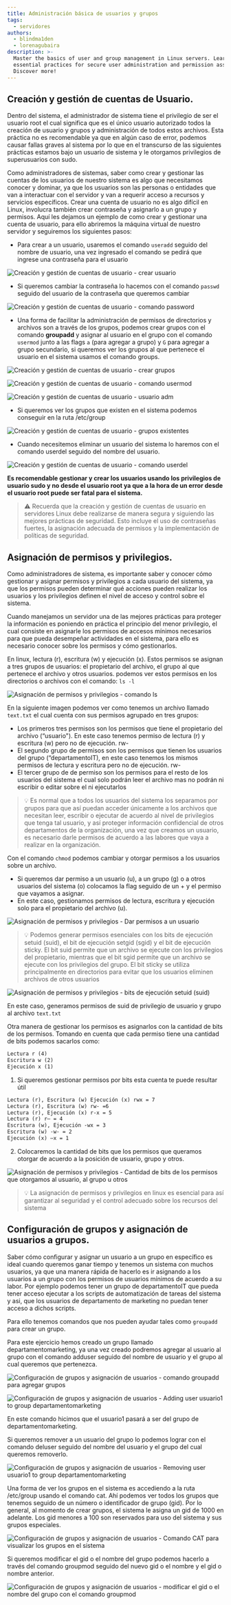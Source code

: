 ```yaml
---
title: Administración básica de usuarios y grupos
tags:
  - servidores
authors:
  - blindma1den
  - lorenagubaira
description: >-
  Master the basics of user and group management in Linux servers. Learn
  essential practices for secure user administration and permission assignment.
  Discover more!
---
```

## Creación y gestión de cuentas de Usuario.

Dentro del sistema, el administrador de sistema tiene el privilegio de ser el usuario root el cual significa que es el único usuario autorizado todos la creación de usuario y grupos y administración de todos estos archivos. Esta práctica no es recomendable ya que en algún caso de error, podemos causar fallas graves al sistema por lo que en el transcurso de las siguientes prácticas estamos bajo un usuario de sistema y le otorgamos privilegios de superusuarios con sudo.

Como administradores de sistemas, saber como crear y gestionar las cuentas de los usuarios de nuestro sistema es algo que necesitamos conocer y dominar, ya que los usuarios son las personas o entidades que van a interactuar con el servidor y van a requerir acceso a recursos y servicios específicos. Crear una cuenta de usuario no es algo difícil en Linux, involucra también crear contraseña y asignarlo a un grupo y permisos. Aquí les dejamos un ejemplo de como crear y gestionar una cuenta de usuario, para ello abriremos la máquina virtual de nuestro servidor y seguiremos los siguientes pasos:

- Para crear a un usuario, usaremos el comando `useradd` seguido del nombre de usuario, una vez ingresado el comando se pedirá que ingrese una contraseña para el usuario

![Creación y gestión de cuentas de usuario - crear usuario](https://raw.githubusercontent.com/4GeeksAcademy/cybersecurity-syllabus/main/assets/users-groups-management/administracion-basica-de-usuarios-imagen-1.jpg)

- Si queremos cambiar la contraseña lo hacemos con el comando `passwd` seguido del usuario de la contraseña que queremos cambiar

![Creación y gestión de cuentas de usuario - comando password](https://raw.githubusercontent.com/4GeeksAcademy/cybersecurity-syllabus/main/assets/users-groups-management/administracion-basica-de-usuarios-imagen-2.jpg)

- Una forma de facilitar la administración de permisos de directorios y archivos son a través de los grupos, podemos crear grupos con el comando **groupadd** y asignar al usuario en el grupo con el comando `usermod` junto a las flags `a` (para agregar a grupo) y `G` para agregar a grupo secundario, si queremos ver los grupos al que pertenece el usuario en el sistema usamos el comando groups.

![Creación y gestión de cuentas de usuario - crear grupos](https://raw.githubusercontent.com/4GeeksAcademy/cybersecurity-syllabus/main/assets/users-groups-management/administracion-basica-de-usuarios-imagen-3.jpg)

![Creación y gestión de cuentas de usuario - comando usermod](https://raw.githubusercontent.com/4GeeksAcademy/cybersecurity-syllabus/main/assets/users-groups-management/administracion-basica-de-usuarios-imagen-4.jpg)

![Creación y gestión de cuentas de usuario - usuario adm](https://raw.githubusercontent.com/4GeeksAcademy/cybersecurity-syllabus/main/assets/users-groups-management/administracion-basica-de-usuarios-imagen-5.jpg)

- Si queremos ver los grupos que existen en el sistema podemos conseguir en la ruta /etc/group

![Creación y gestión de cuentas de usuario - grupos existentes](https://raw.githubusercontent.com/4GeeksAcademy/cybersecurity-syllabus/main/assets/users-groups-management/administracion-basica-de-usuarios-imagen-6.jpg)

- Cuando necesitemos eliminar un usuario del sistema lo haremos con el comando userdel seguido del nombre del usuario.

![Creación y gestión de cuentas de usuario - comando userdel](https://raw.githubusercontent.com/4GeeksAcademy/cybersecurity-syllabus/main/assets/users-groups-management/administracion-basica-de-usuarios-imagen-7.jpg)

**Es recomendable gestionar y crear los usuarios usando los privilegios de usuario sudo y no desde el usuario root ya que a la hora de un error desde el usuario root puede ser fatal para el sistema.**

> ⚠️ Recuerda que la creación y gestión de cuentas de usuario en servidores Linux debe realizarse de manera segura y siguiendo las mejores prácticas de seguridad. Esto incluye el uso de contraseñas fuertes, la asignación adecuada de permisos y la implementación de políticas de seguridad.

## Asignación de permisos y privilegios.

Como administradores de sistema, es importante saber y conocer cómo gestionar y asignar permisos y privilegios a cada usuario del sistema, ya que los permisos pueden determinar qué acciones pueden realizar los usuarios y los privilegios definen el nivel de acceso y control sobre el sistema.

Cuando manejamos un servidor una de las mejores prácticas para proteger la información es poniendo en práctica el principio del menor privilegio, el cual consiste en asignarle los permisos de accesos mínimos necesarios para que pueda desempeñar actividades en el sistema, para ello es necesario conocer sobre los permisos y cómo gestionarlos.

En linux, lectura (r), escritura (w) y ejecución (x). Estos permisos se asignan a tres grupos de usuarios: el propietario del archivo, el grupo al que pertenece el archivo y otros usuarios. podemos ver estos permisos en los directorios o archivos con el comando: `ls -l`

![Asignación de permisos y privilegios - comando ls](https://raw.githubusercontent.com/4GeeksAcademy/cybersecurity-syllabus/main/assets/users-groups-management/administracion-basica-de-usuarios-privilegios-imagen-1.jpg "comando ls -l nos permite visualizar permisos en los directorios o archivos")

En la siguiente imagen podemos ver como tenemos un archivo llamado `text.txt` el cual cuenta con sus permisos agrupado en tres grupos:

- Los primeros tres permisos son los permisos que tiene el propietario del archivo (“usuario"). En este caso tenemos permiso de lectura (r) y escritura (w) pero no de ejecución. rw-
- El segundo grupo de permisos son los permisos que tienen los usuarios del grupo (“departamentoIT), en este caso tenemos los mismos permisos de lectura y escritura pero no de ejecución. rw-
- El tercer grupo de de permiso son los permisos para el resto de los usuarios del sistema el cual solo podrán leer el archivo mas no podrán ni escribir o editar sobre el ni ejecutarlos

> 💡 Es normal que a todos los usuarios del sistema los separamos por grupos para que así puedan acceder únicamente a los archivos que necesitan leer, escribir o ejecutar de acuerdo al nivel de privilegios que tenga tal usuario, y así proteger información confidencial de otros departamentos de la organización, una vez que creamos un usuario, es necesario darle permisos de acuerdo a las labores que vaya a realizar en la organización.

</aside>

Con el comando `chmod` podemos cambiar y otorgar permisos a los usuarios sobre un archivo.

- Si queremos dar permiso a un usuario (u), a un grupo (g) o a otros usuarios del sistema (o) colocamos la flag seguido de un + y el permiso que vayamos a asignar.
- En este caso, gestionamos permisos de lectura, escritura y ejecución solo para el propietario del archivo (u).

![Asignación de permisos y privilegios - Dar permisos a un usuario](https://raw.githubusercontent.com/4GeeksAcademy/cybersecurity-syllabus/main/assets/users-groups-management/administracion-basica-de-usuarios-privilegios-imagen-2.jpg "Dar permisos a un usuario")

> 💡 Podemos generar permisos esenciales con los bits de ejecución setuid (suid), el bit de ejecución setgid (sgid) y el bit de ejecución sticky. El bit suid permite que un archivo se ejecute con los privilegios del propietario, mientras que el bit sgid permite que un archivo se ejecute con los privilegios del grupo. El bit sticky se utiliza principalmente en directorios para evitar que los usuarios eliminen archivos de otros usuarios

![Asignación de permisos y privilegios - bits de ejecución setuid (suid) ](https://raw.githubusercontent.com/4GeeksAcademy/cybersecurity-syllabus/main/assets/users-groups-management/administracion-basica-de-usuarios-privilegios-imagen-3.jpg "bits de ejecución setuid (suid)")

En este caso, generamos permisos de suid de privilegio de usuario y grupo al archivo `text.txt`

Otra manera de gestionar los permisos es asignarlos con la cantidad de bits de los permisos. Tomando en cuenta que cada permiso tiene una cantidad de bits podemos sacarlos como: 

```txt
Lectura r (4)
Escritura w (2)
Ejecución x (1)
```

1. Si queremos gestionar permisos por bits esta cuenta te puede resultar útil

```txt
Lectura (r), Escritura (w) Ejecución (x) rwx = 7
Lectura (r), Escritura (w) rw- =6
Lectura (r), Ejecución (x) r-x = 5
Lectura (r) r– = 4
Escritura (w), Ejecución -wx = 3
Escritura (w) -w- = 2
Ejecución (x) –x = 1
```

2. Colocaremos la cantidad de bits que los permisos que queramos otorgar de acuerdo a la posición de usuario, grupo y otros.

![Asignación de permisos y privilegios - Cantidad de bits de los permisos que otorgamos al usuario, al grupo u otros ](https://raw.githubusercontent.com/4GeeksAcademy/cybersecurity-syllabus/main/assets/users-groups-management/administracion-basica-de-usuarios-privilegios-imagen-4.jpg "Cantidad de bits de los permisos que otorgamos al usuario, al grupo u otros")
    
> 💡 La asignación de permisos y privilegios en linux es esencial para así garantizar al seguridad y el control adecuado sobre los recursos del sistema
    
## Configuración de grupos y asignación de usuarios a grupos.

Saber cómo configurar y asignar un usuario a un grupo en específico es ideal cuando queremos ganar tiempo y tenemos un sistema con muchos usuarios, ya que una manera rápida de hacerlo es ir asignando a los usuarios a un grupo con los permisos de usuarios mínimos de acuerdo a su labor. Por ejemplo podemos tener un grupo de departamentoIT que pueda tener acceso ejecutar a los scripts de automatización de tareas del sistema y asi, que los usuarios de departamento de marketing no puedan tener acceso a dichos scripts.

Para ello tenemos comandos que nos pueden ayudar tales como `groupadd` para crear un grupo.

Para este ejercicio hemos creado un grupo llamado departamentomarketing, ya una vez creado podremos agregar al usuario al grupo con el comando adduser seguido del nombre de usuario y el grupo al cual queremos que pertenezca.

![Configuración de grupos y asignación de usuarios - comando groupadd para agregar grupos](https://raw.githubusercontent.com/4GeeksAcademy/cybersecurity-syllabus/main/assets/users-groups-management/administracion-basica-de-usuarios-grupos-imagen-1.jpg "groupadd para agregar grupos")

![Configuración de grupos y asignación de usuarios - Adding user usuario1 to group departamentomarketing](https://raw.githubusercontent.com/4GeeksAcademy/cybersecurity-syllabus/main/assets/users-groups-management/administracion-basica-de-usuarios-grupos-imagen-2.jpg "El usuario1 pasará a ser del grupo de departamentomarketing")

En este comando hicimos que el usuario1 pasará a ser del grupo de departamentomarketing.

Si queremos remover a un usuario del grupo lo podemos lograr con el comando deluser seguido del nombre del usuario y el grupo del cual queremos removerlo.

![Configuración de grupos y asignación de usuarios - Removing user usuario1 to group departamentomarketing](https://raw.githubusercontent.com/4GeeksAcademy/cybersecurity-syllabus/main/assets/users-groups-management/administracion-basica-de-usuarios-grupos-imagen-3.jpg "Eliminar usuario1 del grupo de departamentomarketing")

Una forma de ver los grupos en el sistema es accediendo a la ruta /etc/group usando el comando cat. Ahí podemos ver todos los grupos que tenemos seguido de un número o identificador de grupo (gid). Por lo general, al momento de crear grupos, el sistema le asigna un gid de 1000 en adelante. Los gid menores a 100 son reservados para uso del sistema y sus grupos especiales.

![Configuración de grupos y asignación de usuarios - Comando CAT para visualizar los grupos en el sistema](https://raw.githubusercontent.com/4GeeksAcademy/cybersecurity-syllabus/main/assets/users-groups-management/administracion-basica-de-usuarios-grupos-imagen-4.jpg "Comando CAT para visualizar los grupos en el sistema")

Si queremos modificar el gid o el nombre del grupo podemos hacerlo a través del comando groupmod seguido del nuevo gid o el nombre y el gid o nombre anterior.

![Configuración de grupos y asignación de usuarios - modificar el gid o el nombre del grupo con el comando groupmod](https://raw.githubusercontent.com/4GeeksAcademy/cybersecurity-syllabus/main/assets/users-groups-management/administracion-basica-de-usuarios-grupos-imagen-5.jpg "modificar el gid o el nombre del grupo con el comando groupmod 'nombre nuevo o gid' + 'gid o nombre anterior' ")
